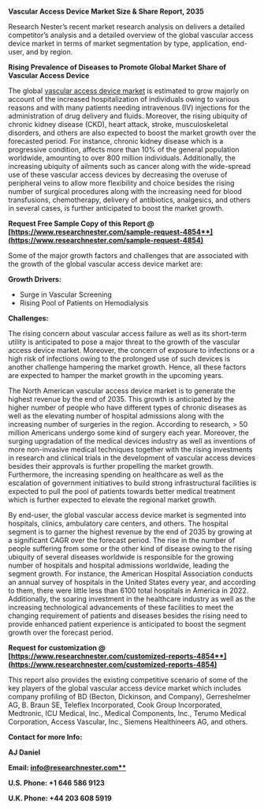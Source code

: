 ﻿**Vascular Access Device Market Size & Share Report, 2035**

Research Nester’s recent market research analysis on delivers a detailed competitor’s analysis and a detailed overview of the global vascular access device market in terms of market segmentation by type, application, end-user, and by region. 

**Rising Prevalence of Diseases to Promote Global Market Share of Vascular Access Device**

The global [vascular access device market](https://www.researchnester.com/reports/vascular-access-device-market/4854) is estimated to grow majorly on account of the increased hospitalization of individuals owing to various reasons and with many patients needing intravenous (IV) injections for the administration of drug delivery and fluids. Moreover, the rising ubiquity of chronic kidney disease (CKD), heart attack, stroke, musculoskeletal disorders, and others are also expected to boost the market growth over the forecasted period. For instance, chronic kidney disease which is a progressive condition, affects more than 10% of the general population worldwide, amounting to over 800 million individuals. Additionally, the increasing ubiquity of ailments such as cancer along with the wide-spread use of these vascular access devices by decreasing the overuse of peripheral veins to allow more flexibility and choice besides the rising number of surgical procedures along with the increasing need for blood transfusions, chemotherapy, delivery of antibiotics, analgesics, and others in several cases, is further anticipated to boost the market growth. 

**Request Free Sample Copy of this Report @ [https://www.researchnester.com/sample-request-4854**](https://www.researchnester.com/sample-request-4854)**

Some of the major growth factors and challenges that are associated with the growth of the global vascular access device market are:

**Growth Drivers:**

- Surge in Vascular Screening
- Rising Pool of Patients on Hemodialysis

**Challenges:**

The rising concern about vascular access failure as well as its short-term utility is anticipated to pose a major threat to the growth of the vascular access device market. Moreover, the concern of exposure to infections or a high risk of infections owing to the prolonged use of such devices is another challenge hampering the market growth. Hence, all these factors are expected to hamper the market growth in the upcoming years.

The North American vascular access device market is to generate the highest revenue by the end of 2035. This growth is anticipated by the higher number of people who have different types of chronic diseases as well as the elevating number of hospital admissions along with the increasing number of surgeries in the region. According to research, > 50 million Americans undergo some kind of surgery each year. Moreover, the surging upgradation of the medical devices industry as well as inventions of more non-invasive medical techniques together with the rising investments in research and clinical trials in the development of vascular access devices besides their approvals is further propelling the market growth. Furthermore, the increasing spending on healthcare as well as the escalation of government initiatives to build strong infrastructural facilities is expected to pull the pool of patients towards better medical treatment which is further expected to elevate the regional market growth. 

By end-user, the global vascular access device market is segmented into hospitals, clinics, ambulatory care centers, and others. The hospital segment is to garner the highest revenue by the end of 2035 by growing at a significant CAGR over the forecast period. The rise in the number of people suffering from some or the other kind of disease owing to the rising ubiquity of several diseases worldwide is responsible for the growing number of hospitals and hospital admissions worldwide, leading the segment growth. For instance, the American Hospital Association conducts an annual survey of hospitals in the United States every year, and according to them, there were little less than 6100 total hospitals in America in 2022. Additionally, the soaring investment in the healthcare industry as well as the increasing technological advancements of these facilities to meet the changing requirement of patients and diseases besides the rising need to provide enhanced patient experience is anticipated to boost the segment growth over the forecast period. 

**Request for customization @ [https://www.researchnester.com/customized-reports-4854**](https://www.researchnester.com/customized-reports-4854)**

This report also provides the existing competitive scenario of some of the key players of the global vascular access device market which includes company profiling of BD (Becton, Dickinson, and Company), Gerreshelmer AG, B. Braun SE, Teleflex Incorporated, Cook Group Incorporated, Medtronic, ICU Medical, Inc., Medical Components, Inc., Terumo Medical Corporation, Access Vascular, Inc., Siemens Healthineers AG, and others.      

**Contact for more Info:**

**AJ Daniel**

**Email: [info@researchnester.com**](mailto:info@researchnester.com)**

**U.S. Phone: +1 646 586 9123** 

**U.K. Phone: +44 203 608 5919**
